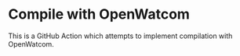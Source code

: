# Compile with OpenWatcom
This is a GitHub Action which attempts to implement compilation with
OpenWatcom.